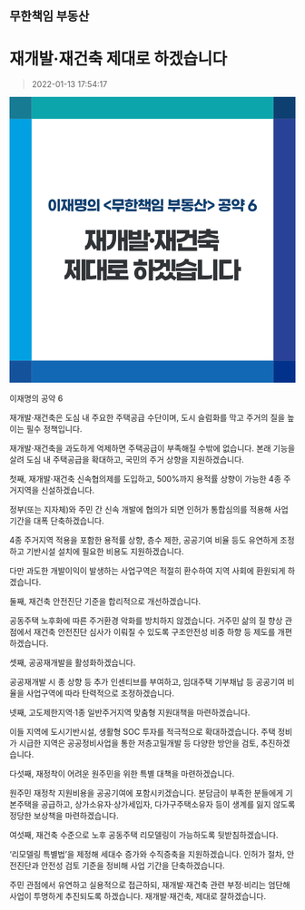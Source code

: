 ## 무한책임 부동산
# 재개발·재건축 제대로 하겠습니다
> 2022-01-13 17:54:17

![재개발·재건축 제대로 하겠습니다](./220113232406.png)

이재명의 공약 6



재개발·재건축은 도심 내 주요한 주택공급 수단이며, 도시 슬럼화를 막고 주거의 질을 높이는 필수 정책입니다.



재개발·재건축을 과도하게 억제하면 주택공급이 부족해질 수밖에 없습니다. 본래 기능을 살려 도심 내 주택공급을 확대하고, 국민의 주거 상향을 지원하겠습니다.



첫째, 재개발·재건축 신속협의제를 도입하고, 500%까지 용적률 상향이 가능한 4종 주거지역을 신설하겠습니다.



정부(또는 지자체)와 주민 간 신속 개발에 협의가 되면 인허가 통합심의를 적용해 사업기간을 대폭 단축하겠습니다.



4종 주거지역 적용을 포함한 용적률 상향, 층수 제한, 공공기여 비율 등도 유연하게 조정하고 기반시설 설치에 필요한 비용도 지원하겠습니다.



다만 과도한 개발이익이 발생하는 사업구역은 적절히 환수하여 지역 사회에 환원되게 하겠습니다.



둘째, 재건축 안전진단 기준을 합리적으로 개선하겠습니다.



공동주택 노후화에 따른 주거환경 악화를 방치하지 않겠습니다. 거주민 삶의 질 향상 관점에서 재건축 안전진단 심사가 이뤄질 수 있도록 구조안전성 비중 하향 등 제도를 개편하겠습니다.



셋째, 공공재개발을 활성화하겠습니다.



공공재개발 시 종 상향 등 추가 인센티브를 부여하고, 임대주택 기부채납 등 공공기여 비율을 사업구역에 따라 탄력적으로 조정하겠습니다.



넷째, 고도제한지역·1종 일반주거지역 맞춤형 지원대책을 마련하겠습니다.



이들 지역에 도시기반시설, 생활형 SOC 투자를 적극적으로 확대하겠습니다. 주택 정비가 시급한 지역은 공공정비사업을 통한 저층고밀개발 등 다양한 방안을 검토, 추진하겠습니다.



다섯째, 재정착이 어려운 원주민을 위한 특별 대책을 마련하겠습니다.



원주민 재정착 지원비용을 공공기여에 포함시키겠습니다. 분담금이 부족한 분들에게 기본주택을 공급하고, 상가소유자·상가세입자, 다가구주택소유자 등이 생계를 잃지 않도록 정당한 보상책을 마련하겠습니다.



여섯째, 재건축 수준으로 노후 공동주택 리모델링이 가능하도록 뒷받침하겠습니다.



‘리모델링 특별법’을 제정해 세대수 증가와 수직증축을 지원하겠습니다. 인허가 절차, 안전진단과 안전성 검토 기준을 정비해 사업 기간을 단축하겠습니다.



주민 관점에서 유연하고 실용적으로 접근하되, 재개발·재건축 관련 부정·비리는 엄단해 사업이 투명하게 추진되도록 하겠습니다. 재개발·재건축, 제대로 잘하겠습니다.

